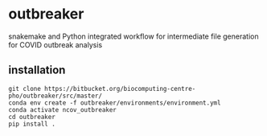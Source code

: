 # outbreaker

snakemake and Python integrated workflow for intermediate file generation for COVID outbreak analysis

## installation

```
git clone https://bitbucket.org/biocomputing-centre-pho/outbreaker/src/master/
conda env create -f outbreaker/environments/environment.yml
conda activate ncov_outbreaker
cd outbreaker
pip install . 
```


